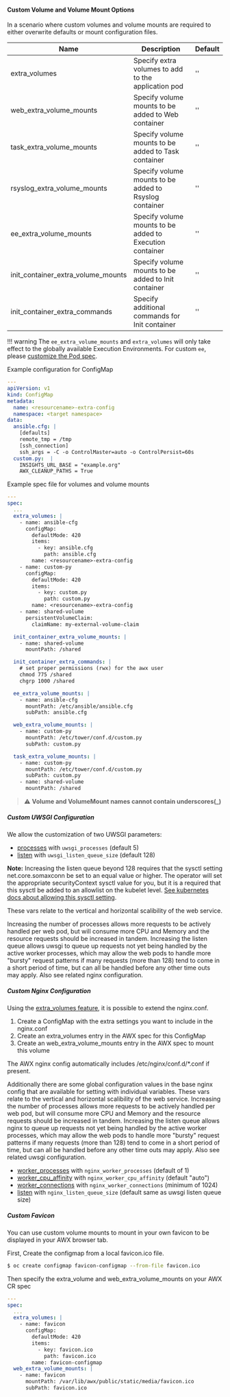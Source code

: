 #### Custom Volume and Volume Mount Options

In a scenario where custom volumes and volume mounts are required to either overwrite defaults or mount configuration files.

| Name                               | Description                                              | Default |
| ---------------------------------- | -------------------------------------------------------- | ------- |
| extra_volumes                      | Specify extra volumes to add to the application pod      | ''      |
| web_extra_volume_mounts            | Specify volume mounts to be added to Web container       | ''      |
| task_extra_volume_mounts           | Specify volume mounts to be added to Task container      | ''      |
| rsyslog_extra_volume_mounts        | Specify volume mounts to be added to Rsyslog container   | ''      |
| ee_extra_volume_mounts             | Specify volume mounts to be added to Execution container | ''      |
| init_container_extra_volume_mounts | Specify volume mounts to be added to Init container      | ''      |
| init_container_extra_commands      | Specify additional commands for Init container           | ''      |


!!! warning
    The `ee_extra_volume_mounts` and `extra_volumes` will only take effect to the globally available Execution Environments. For custom `ee`, please [customize the Pod spec](https://docs.ansible.com/ansible-tower/latest/html/administration/external_execution_envs.html#customize-the-pod-spec).

Example configuration for ConfigMap

```yaml
---
apiVersion: v1
kind: ConfigMap
metadata:
  name: <resourcename>-extra-config
  namespace: <target namespace>
data:
  ansible.cfg: |
    [defaults]
    remote_tmp = /tmp
    [ssh_connection]
    ssh_args = -C -o ControlMaster=auto -o ControlPersist=60s
  custom.py:  |
    INSIGHTS_URL_BASE = "example.org"
    AWX_CLEANUP_PATHS = True
```
Example spec file for volumes and volume mounts

```yaml
---
spec:
  ...
  extra_volumes: |
    - name: ansible-cfg
      configMap:
        defaultMode: 420
        items:
          - key: ansible.cfg
            path: ansible.cfg
        name: <resourcename>-extra-config
    - name: custom-py
      configMap:
        defaultMode: 420
        items:
          - key: custom.py
            path: custom.py
        name: <resourcename>-extra-config
    - name: shared-volume
      persistentVolumeClaim:
        claimName: my-external-volume-claim

  init_container_extra_volume_mounts: |
    - name: shared-volume
      mountPath: /shared

  init_container_extra_commands: |
    # set proper permissions (rwx) for the awx user
    chmod 775 /shared
    chgrp 1000 /shared

  ee_extra_volume_mounts: |
    - name: ansible-cfg
      mountPath: /etc/ansible/ansible.cfg
      subPath: ansible.cfg

  web_extra_volume_mounts: |
    - name: custom-py
      mountPath: /etc/tower/conf.d/custom.py
      subPath: custom.py

  task_extra_volume_mounts: |
    - name: custom-py
      mountPath: /etc/tower/conf.d/custom.py
      subPath: custom.py
    - name: shared-volume
      mountPath: /shared
```

> :warning: **Volume and VolumeMount names cannot contain underscores(_)**

##### Custom UWSGI Configuration
We allow the customization of two UWSGI parameters:

* [processes](https://uwsgi-docs.readthedocs.io/en/latest/Options.html#processes) with `uwsgi_processes` (default 5)
* [listen](https://uwsgi-docs.readthedocs.io/en/latest/Options.html#listen) with `uwsgi_listen_queue_size` (default 128)

**Note:** Increasing the listen queue beyond 128 requires that the sysctl setting net.core.somaxconn be set to an equal value or higher.
  The operator will set the appropriate securityContext sysctl value for you, but it is a required that this sysctl be added to an allowlist on the kubelet level. [See kubernetes docs about allowing this sysctl setting](https://kubernetes.io/docs/tasks/administer-cluster/sysctl-cluster/#enabling-unsafe-sysctls).

These vars relate to the vertical and horizontal scalibility of the web service.

Increasing the number of processes allows more requests to be actively handled
per web pod, but will consume more CPU and Memory and the resource requests
should be increased in tandem.  Increasing the listen queue allows uwsgi to
queue up requests not yet being handled by the active worker processes, which
may allow the web pods to handle more "bursty" request patterns if many
requests (more than 128) tend to come in a short period of time, but can all be
handled before any other time outs may apply. Also see related nginx
configuration.

##### Custom Nginx Configuration

Using the [extra_volumes feature](#custom-volume-and-volume-mount-options), it is possible to extend the nginx.conf.

1. Create a ConfigMap with the extra settings you want to include in the nginx.conf
2. Create an extra_volumes entry in the AWX spec for this ConfigMap
3. Create an web_extra_volume_mounts entry in the AWX spec to mount this volume

The AWX nginx config automatically includes /etc/nginx/conf.d/*.conf if present.

Additionally there are some global configuration values in the base nginx
config that are available for setting with individual variables.
These vars relate to the vertical and horizontal scalibility of the web service.
Increasing the number of processes allows more requests to be actively handled
per web pod, but will consume more CPU and Memory and the resource requests
should be increased in tandem.  Increasing the listen queue allows nginx to
queue up requests not yet being handled by the active worker processes, which
may allow the web pods to handle more "bursty" request patterns if many
requests (more than 128) tend to come in a short period of time, but can all be
handled before any other time outs may apply. Also see related uwsgi
configuration.
* [worker_processes](http://nginx.org/en/docs/ngx_core_module.html#worker_processes) with `nginx_worker_processes` (default of 1)
* [worker_cpu_affinity](http://nginx.org/en/docs/ngx_core_module.html#worker_cpu_affinity) with `nginx_worker_cpu_affinity` (default "auto")
* [worker_connections](http://nginx.org/en/docs/ngx_core_module.html#worker_connections) with `nginx_worker_connections` (minimum of 1024)
* [listen](https://nginx.org/en/docs/http/ngx_http_core_module.html#listen) with `nginx_listen_queue_size` (default same as uwsgi listen queue size)


##### Custom Favicon

You can use custom volume mounts to mount in your own favicon to be displayed in your AWX browser tab.

First, Create the configmap from a local favicon.ico file.

```bash
$ oc create configmap favicon-configmap --from-file favicon.ico
```

Then specify the extra_volume and web_extra_volume_mounts on your AWX CR spec

```yaml
---
spec:
  ...
  extra_volumes: |
    - name: favicon
      configMap:
        defaultMode: 420
        items:
          - key: favicon.ico
            path: favicon.ico
        name: favicon-configmap
  web_extra_volume_mounts: |
    - name: favicon
      mountPath: /var/lib/awx/public/static/media/favicon.ico
      subPath: favicon.ico
```
